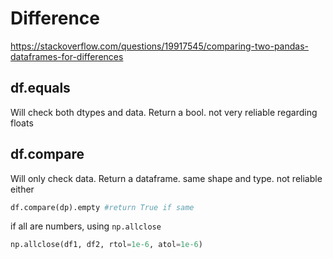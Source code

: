 # Difference
https://stackoverflow.com/questions/19917545/comparing-two-pandas-dataframes-for-differences

## df.equals
Will check both dtypes and data.
Return a bool. not very reliable regarding floats

## df.compare
Will only check data.
Return a dataframe. same shape and type. not reliable either
```py
df.compare(dp).empty #return True if same
```

if all are numbers, using `np.allclose`
```py
np.allclose(df1, df2, rtol=1e-6, atol=1e-6)
```
